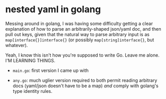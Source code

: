 nested yaml in golang
=====================

Messing around in golang, I was having some difficulty getting a clear
explanation of how to parse an arbitrarily-shaped json/yaml doc, and
then pull out keys, given that the natural way to parse arbitrary
input is as `map[interface{}]interface{}` (or possibly
`map[string]interface{}`, but whatever).

Yeah, I know this isn't how you're supposed to write Go. Leave me
alone. I'M LEARNING THINGS.

- `main.go`: first version I came up with

- `any.go`: much uglier version required to both permit reading
  arbitrary docs (yaml/json doesn't have to be a map) _and_ comply
  with golang's type identity rules.
